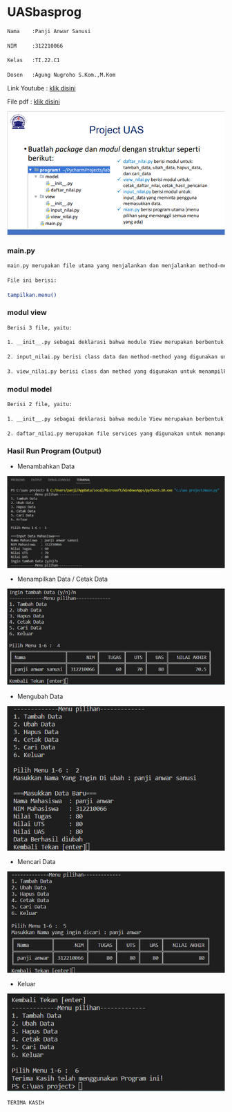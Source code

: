 # UASbasprog

~~~bash
Nama    :Panji Anwar Sanusi

NIM     :312210066

Kelas   :TI.22.C1

Dosen   :Agung Nugroho S.Kom.,M.Kom
~~~


Link Youtube : [klik disini]()

File pdf : [klik disini]()

![image](ss/6s.png)


### main.py
~~~bash
main.py merupakan file utama yang menjalankan dan menjalankan method-method.

File ini berisi:

tampilkan.menu()
~~~


### modul view
~~~bash
Berisi 3 file, yaitu:

1. __init__.py sebagai deklarasi bahwa module View merupakan berbentuk module python, file ini dibiarkan kosong karena tidak digunakan sebagai penampung import packages dan function.

2. input_nilai.py berisi class data dan method-method yang digunakan untuk menerima inputan user.

3. view_nilai.py berisi class dan method yang digunakan untuk menampilkan table data.
~~~

### modul model

~~~bash
Berisi 2 file, yaitu:

1. __init__.py sebagai deklarasi bahwa module View merupakan berbentuk module python, file ini dibiarkan kosong karena tidak digunakan sebagai penampung import packages dan function.

2. daftar_nilai.py merupakan file services yang digunakan untuk menampung services/method yang digunakan untuk menambah data, update, delete, search, serta menampilkan table data.
~~~


### Hasil Run Program (Output)

- Menambahkan Data

![image](ss/1b.png)


- Menampilkan Data / Cetak Data

![image](ss/2b.png)


- Mengubah Data

![image](ss/3u.png)


- Mencari Data

![image](ss/4c.png)


- Keluar

![image](ss/5k.png)










~~~bash
TERIMA KASIH
~~~